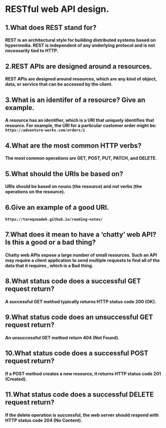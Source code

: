 # RESTful web API design.
## 1.What does REST stand for?
#### REST is an architectural style for building distributed systems based on hypermedia. REST is independent of any underlying protocol and is not necessarily tied to HTTP.
## 2.REST APIs are designed around a __resources__.
#### REST APIs are designed around resources, which are any kind of object, data, or service that can be accessed by the client.
## 3.What is an identifer of a resource? Give an example.
#### A resource has an identifier, which is a URI that uniquely identifies that resource. For example, the URI for a particular customer order might be:``` https://adventure-works.com/orders/1```
## 4.What are the most common HTTP verbs?
#### The most common operations are GET, POST, PUT, PATCH, and DELETE.
## 5.What should the URIs be based on?
#### URIs should be based on nouns (the resource) and not verbs (the operations on the resource).
## 6.Give an example of a good URI.
#### ```https://tareqzeadeh.github.io/reading-notes/```
## 7.What does it mean to have a ‘chatty’ web API? Is this a good or a bad thing?
#### **Chatty** web APIs expose a large number of small resources. Such an API may require a client application to send multiple requests to find all of the data that it requires , **which is a Bad thing.**
## 8.What status code does a successful **GET** request return?
#### A successful GET method typically returns HTTP status code 200 (OK).
## 9.What status code does an unsuccessful **GET** request return?
#### An unsuccessful GET method return 404 (Not Found).
## 10.What status code does a successful POST request return?
#### If a POST method creates a new resource, it returns HTTP status code 201 (Created).
## 11.What status code does a successful DELETE request return?
#### If the delete operation is successful, the web server should respond with HTTP status code 204 (No Content).
